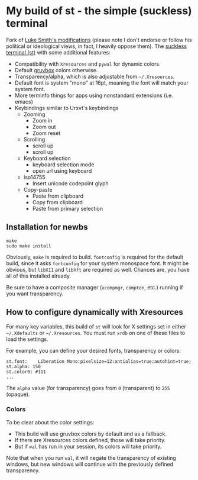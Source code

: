# My build of st - the simple (suckless) terminal
Fork of [Luke Smith's modifications](https://github.com/LukeSmithxyz/st) (please note I don't endorse or follow his political or ideological views,
in fact, I heavily oppose them).
The [suckless terminal (st)](https://st.suckless.org/) with some additional features:

+ Compatibility with `Xresources` and `pywal` for dynamic colors.
+ Default [gruvbox](https://github.com/morhetz/gruvbox) colors otherwise.
+ Transparency/alpha, which is also adjustable from `~/.Xresources`.
+ Default font is system "mono" at 16pt, meaning the font will match your system font.
+ More terminfo things for apps using nonstandard extensions (i.e. emacs)
+ Keybindings similar to Urxvt's keybindings
  + Zooming
	+ <C-Shift-i> Zoom in
	+ <C-Shift-o> Zoom out
	+ <C-Shift-r> Zoom reset
  + Scrolling
	+ <C-Shift-k> <C-Shift-Up> <C-Shift-PageUp> scroll up
	+ <C-Shift-j> <C-Shift-Down> <C-Shift-PageDown> scroll up
  + Keyboard selection
	+ <C-Shift-ESC> keyboard selection mode
	+ <C-Shift-l> open url using keyboard
  + iso14755
	+ <C-Shift-u> Insert unicode codepoint glyph
  + Copy-paste
	+ <C-Shift-v> Paste from clipboard 
	+ <C-Shift-c> Copy from clipboard
	+ <C-Shift-p> Paste from primary selection

## Installation for newbs

```
make
sudo make install
```

Obviously, `make` is required to build. `fontconfig` is required for the default build, since it asks `fontconfig` for your system monospace font.  It might be obvious, but `libX11` and `libXft` are required as well. Chances are, you have all of this installed already.

Be sure to have a composite manager (`xcompmgr`, `compton`, etc.) running if you want transparency.

## How to configure dynamically with Xresources

For many key variables, this build of `st` will look for X settings set in either `~/.Xdefaults` or `~/.Xresources`. You must run `xrdb` on one of these files to load the settings.

For example, you can define your desired fonts, transparency or colors:

```
st.font:	Liberation Mono:pixelsize=12:antialias=true:autohint=true;
st.alpha: 150
st.color0: #111
...
```

The `alpha` value (for transparency) goes from `0` (transparent) to `255`
(opaque).

### Colors

To be clear about the color settings:

- This build will use gruvbox colors by default and as a fallback.
- If there are Xresources colors defined, those will take priority.
- But if `wal` has run in your session, its colors will take priority.

Note that when you run `wal`, it will negate the transparency of existing windows, but new windows will continue with the previously defined transparency.
